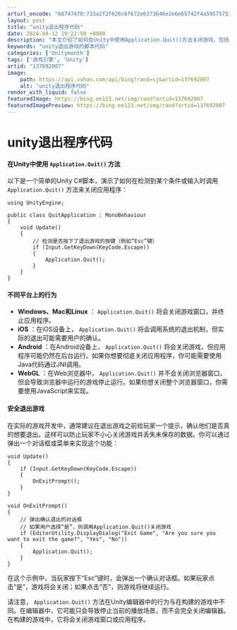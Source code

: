 ```yaml
---
arturl_encode: "68747470:733a2f2f626c6f672e6373646e2e6e65742f4a59575751772f:61727469636c652f64657461696c732f313337363932303037"
layout: post
title: "unity退出程序代码"
date: 2024-04-12 19:22:50 +0800
description: "本文介绍了如何在Unity中使用Application.Quit()方法关闭游戏，包括其在不同平台的"
keywords: "unity退出游戏的脚本代码"
categories: ['Unitymonth']
tags: ['游戏引擎', 'Unity']
artid: "137692007"
image:
    path: https://api.vvhan.com/api/bing?rand=sj&artid=137692007
    alt: "unity退出程序代码"
render_with_liquid: false
featuredImage: https://bing.ee123.net/img/rand?artid=137692007
featuredImagePreview: https://bing.ee123.net/img/rand?artid=137692007
---
```


# unity退出程序代码

#### 在Unity中使用 `Application.Quit()` 方法

以下是一个简单的Unity C#脚本，演示了如何在检测到某个条件或输入时调用
`Application.Quit()`
方法来关闭应用程序：

```
using UnityEngine;

public class QuitApplication : MonoBehaviour
{
    void Update()
    {
        // 检测是否按下了退出游戏的按键（例如“Esc”键）
        if (Input.GetKeyDown(KeyCode.Escape))
        {
            Application.Quit();
        }
    }
}
```

#### 不同平台上的行为

* **Windows、Mac和Linux**
  ：
  `Application.Quit()`
  将会关闭游戏窗口，并终止应用程序。
* **iOS**
  ：在iOS设备上，
  `Application.Quit()`
  将会调用系统的退出机制，但实际的退出可能需要用户的确认。
* **Android**
  ：在Android设备上，
  `Application.Quit()`
  将会关闭游戏，但应用程序可能仍然在后台运行。如果你想要彻底关闭应用程序，你可能需要使用Java代码通过JNI调用。
* **WebGL**
  ：在Web浏览器中，
  `Application.Quit()`
  并不会关闭浏览器窗口，但会导致浏览器中运行的游戏停止运行。如果你想关闭整个浏览器窗口，你需要使用JavaScript来实现。

#### 安全退出游戏

在实际的游戏开发中，通常建议在退出游戏之前给玩家一个提示，确认他们是否真的想要退出。这样可以防止玩家不小心关闭游戏并丢失未保存的数据。你可以通过弹出一个对话框或菜单来实现这个功能：

```
void Update()
{
    if (Input.GetKeyDown(KeyCode.Escape))
    {
        OnExitPrompt();
    }
}

void OnExitPrompt()
{
    // 弹出确认退出的对话框
    // 如果用户选择“是”，则调用Application.Quit()关闭游戏
    if (EditorUtility.DisplayDialog("Exit Game", "Are you sure you want to exit the game?", "Yes", "No"))
    {
        Application.Quit();
    }
}
```

在这个示例中，当玩家按下“Esc”键时，会弹出一个确认对话框。如果玩家点击“是”，游戏将会关闭；如果点击“否”，则游戏将继续运行。

请注意，
`Application.Quit()`
方法在Unity编辑器中的行为与在构建的游戏中不同。在编辑器中，它可能只会导致停止当前的播放场景，而不会完全关闭编辑器。在构建的游戏中，它将会关闭游戏窗口或应用程序。